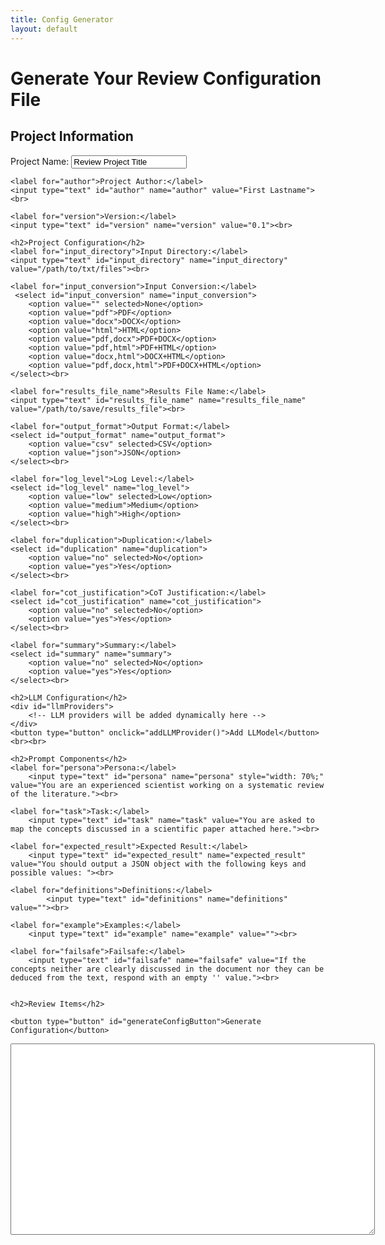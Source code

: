 ```yaml
---
title: Config Generator
layout: default
---
```


# Generate Your Review Configuration File

<form id="configForm">
    <h2>Project Information</h2>
    <label for="name">Project Name:</label>
    <input type="text" id="name" name="name" value="Review Project Title"><br>

    <label for="author">Project Author:</label>
    <input type="text" id="author" name="author" value="First Lastname"><br>

    <label for="version">Version:</label>
    <input type="text" id="version" name="version" value="0.1"><br>

    <h2>Project Configuration</h2>
    <label for="input_directory">Input Directory:</label>
    <input type="text" id="input_directory" name="input_directory" value="/path/to/txt/files"><br>

    <label for="input_conversion">Input Conversion:</label>
     <select id="input_conversion" name="input_conversion">
        <option value="" selected>None</option>
        <option value="pdf">PDF</option>
        <option value="docx">DOCX</option>
        <option value="html">HTML</option>
        <option value="pdf,docx">PDF+DOCX</option>
        <option value="pdf,html">PDF+HTML</option>
        <option value="docx,html">DOCX+HTML</option>
        <option value="pdf,docx,html">PDF+DOCX+HTML</option>
    </select><br>

    <label for="results_file_name">Results File Name:</label>
    <input type="text" id="results_file_name" name="results_file_name" value="/path/to/save/results_file"><br>

    <label for="output_format">Output Format:</label>
    <select id="output_format" name="output_format">
        <option value="csv" selected>CSV</option>
        <option value="json">JSON</option>
    </select><br>

    <label for="log_level">Log Level:</label>
    <select id="log_level" name="log_level">
        <option value="low" selected>Low</option>
        <option value="medium">Medium</option>
        <option value="high">High</option>
    </select><br>

    <label for="duplication">Duplication:</label>
    <select id="duplication" name="duplication">
        <option value="no" selected>No</option>
        <option value="yes">Yes</option>
    </select><br>

    <label for="cot_justification">CoT Justification:</label>
    <select id="cot_justification" name="cot_justification">
        <option value="no" selected>No</option>
        <option value="yes">Yes</option>
    </select><br>

    <label for="summary">Summary:</label>
    <select id="summary" name="summary">
        <option value="no" selected>No</option>
        <option value="yes">Yes</option>
    </select><br>

    <h2>LLM Configuration</h2>
    <div id="llmProviders">
        <!-- LLM providers will be added dynamically here -->
    </div>
    <button type="button" onclick="addLLMProvider()">Add LLModel</button>
    <br><br>

    <h2>Prompt Components</h2>
    <label for="persona">Persona:</label>
        <input type="text" id="persona" name="persona" style="width: 70%;" value="You are an experienced scientist working on a systematic review of the literature."><br>

    <label for="task">Task:</label>
        <input type="text" id="task" name="task" value="You are asked to map the concepts discussed in a scientific paper attached here."><br>

    <label for="expected_result">Expected Result:</label>
        <input type="text" id="expected_result" name="expected_result" value="You should output a JSON object with the following keys and possible values: "><br>

    <label for="definitions">Definitions:</label>
            <input type="text" id="definitions" name="definitions" value=""><br>

    <label for="example">Examples:</label>
        <input type="text" id="example" name="example" value=""><br>

    <label for="failsafe">Failsafe:</label>
        <input type="text" id="failsafe" name="failsafe" value="If the concepts neither are clearly discussed in the document nor they can be deduced from the text, respond with an empty '' value."><br>


    <h2>Review Items</h2>

    <button type="button" id="generateConfigButton">Generate Configuration</button>
</form>

<textarea id="configOutput" rows="20" cols="70"></textarea>

<script src="assets/js/tomlGenerator.js"></script>


